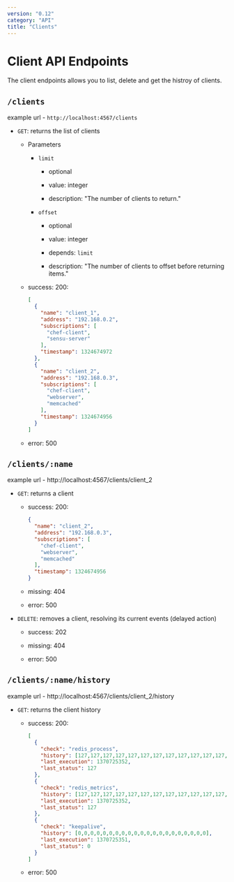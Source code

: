 ```yaml
---
version: "0.12"
category: "API"
title: "Clients"
---
```


# Client API Endpoints

The client endpoints allows you to list, delete and get the histroy of clients.

## `/clients`

example url - `http://localhost:4567/clients`

* `GET`: returns the list of clients

  - Parameters
    
    - `limit`

      - optional

      - value: integer

      - description: "The number of clients to return."

    - `offset` 

      - optional

      - value: integer

      - depends: `limit`

      - description: "The number of clients to offset before returning items."

  - success: 200:

      ~~~ json
      [
        {
          "name": "client_1",
          "address": "192.168.0.2",
          "subscriptions": [
            "chef-client",
            "sensu-server"
          ],
          "timestamp": 1324674972
        },
        {
          "name": "client_2",
          "address": "192.168.0.3",
          "subscriptions": [
            "chef-client",
            "webserver",
            "memcached"
          ],
          "timestamp": 1324674956
        }
      ]
      ~~~

  - error: 500

## `/clients/:name`

example url - http://localhost:4567/clients/client_2

* `GET`: returns a client

  - success: 200:

      ~~~ json
      {
        "name": "client_2",
        "address": "192.168.0.3",
        "subscriptions": [
          "chef-client",
          "webserver",
          "memcached"
        ],
        "timestamp": 1324674956
      }
      ~~~

  - missing: 404

  - error: 500

* `DELETE`: removes a client, resolving its current events (delayed action)

  - success: 202

  - missing: 404

  - error: 500

## `/clients/:name/history`

example url - http://localhost:4567/clients/client_2/history

* `GET`: returns the client history

  - success: 200:

      ~~~ json
      [
        { 
          "check": "redis_process",
          "history": [127,127,127,127,127,127,127,127,127,127,127,127,127,127,127,127,127,127,127,127,127],
          "last_execution": 1370725352,
          "last_status": 127
        }, 
        {
          "check": "redis_metrics",
          "history": [127,127,127,127,127,127,127,127,127,127,127,127,127,127,127,127,127,127,127,127,127],
          "last_execution": 1370725352,
          "last_status": 127
        },
        { 
          "check": "keepalive",
          "history": [0,0,0,0,0,0,0,0,0,0,0,0,0,0,0,0,0,0,0,0,0],
          "last_execution": 1370725351,
          "last_status": 0
        }
      ]
      ~~~

  - error: 500

